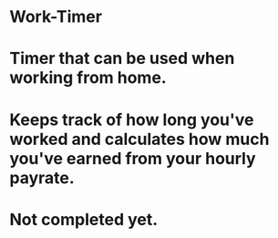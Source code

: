# Work-Timer
# Timer that can be used when working from home.
# Keeps track of how long you've worked and calculates how much you've earned from your hourly payrate.
# Not completed yet.
